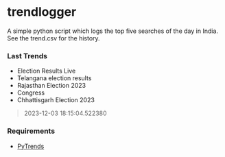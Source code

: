 # trendlogger
A simple python script which logs the top five searches of the day in India.<br>See the trend.csv for the history.<br>

<!-- Last Trends -->
### Last Trends
* Election Results Live
* Telangana election results
* Rajasthan Election 2023
* Congress
* Chhattisgarh Election 2023
> 2023-12-03 18:15:04.522380

<!-- Requirements -->
### Requirements
* [PyTrends](https://github.com/dreyco676/pytrends)
